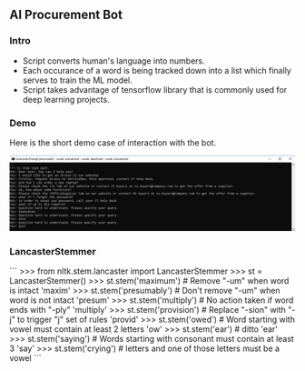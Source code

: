 <h2>AI Procurement Bot</h2>
<h3>Intro</h3>
<ul>
  <li>Script converts human's language into numbers.</li>
  <li>Each occurance of a word is being tracked down into a list which finally serves to train the ML model.</li>
  <li>Script takes advantage of tensorflow library that is commonly used for deep learning projects.</li>
</ul>

<h3>Demo</h3>
<p>Here is the short demo case of interaction with the bot.</p>
<img src="images/bot.JPG">

<h3>LancasterStemmer</h3>
 ```
   >>> from nltk.stem.lancaster import LancasterStemmer
        >>> st = LancasterStemmer()
        >>> st.stem('maximum')     # Remove "-um" when word is intact
        'maxim'
        >>> st.stem('presumably')  # Don't remove "-um" when word is not intact
        'presum'
        >>> st.stem('multiply')    # No action taken if word ends with "-ply"
        'multiply'
        >>> st.stem('provision')   # Replace "-sion" with "-j" to trigger "j" set of rules
        'provid'
        >>> st.stem('owed')        # Word starting with vowel must contain at least 2 letters
        'ow'
        >>> st.stem('ear')         # ditto
        'ear'
        >>> st.stem('saying')      # Words starting with consonant must contain at least 3
        'say'
        >>> st.stem('crying')      #     letters and one of those letters must be a vowel
```
